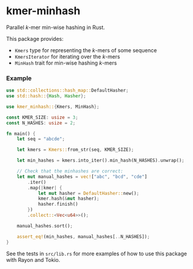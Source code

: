 # kmer-minhash

Parallel _k_-mer min-wise hashing in Rust.

This package provides:
- `Kmers` type for representing the _k_-mers of some sequence
- `KmersIterator` for iterating over the _k_-mers
- `MinHash` trait for min-wise hashing _k_-mers

### Example

```rust
use std::collections::hash_map::DefaultHasher;
use std::hash::{Hash, Hasher};

use kmer_minhash::{Kmers, MinHash};

const KMER_SIZE: usize = 3;
const N_HASHES: usize = 2;

fn main() {
    let seq = "abcde";

    let kmers = Kmers::from_str(seq, KMER_SIZE);

    let min_hashes = kmers.into_iter().min_hash(N_HASHES).unwrap();

    // Check that the minhashes are correct:
    let mut manual_hashes = vec!["abc", "bcd", "cde"]
        .iter()
        .map(|kmer| {
            let mut hasher = DefaultHasher::new();
            kmer.hash(&mut hasher);
            hasher.finish()
        })
        .collect::<Vec<u64>>();

    manual_hashes.sort();

    assert_eq!(min_hashes, manual_hashes[..N_HASHES]);
}
```

See the tests in `src/lib.rs` for more examples of how to use this package with Rayon and Tokio.